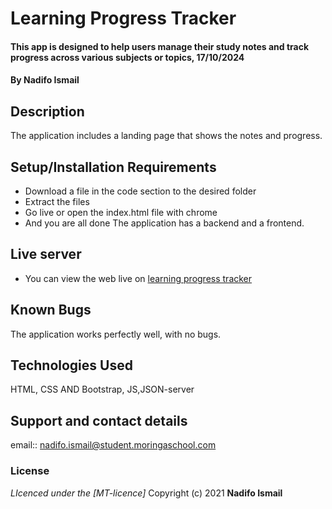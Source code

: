 #  Learning Progress Tracker 
#### This app is designed to help users manage their study notes and track progress across various subjects or topics, 17/10/2024
#### **By Nadifo Ismail**
## Description
The application includes a  landing page that shows the notes and progress.
## Setup/Installation Requirements
* Download a file in the code section to the desired folder
* Extract the files
* Go live or open the index.html file with chrome
* And you are all done
The application has  a backend and a frontend.
## Live server
* You can view the web live on [learning progress tracker](https://nadifoismail.github.io/Learning-progress-tracker-app/)
## Known Bugs
The application works perfectly well, with no bugs.
## Technologies Used
HTML, CSS AND Bootstrap, JS,JSON-server
## Support and contact details
email:: nadifo.ismail@student.moringaschool.com
### License
*LIcenced under the [MT-licence]*
Copyright (c) 2021 **Nadifo Ismail**
  
